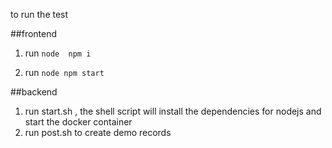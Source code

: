 to run the test


##frontend
1. run ```node  npm i```

2. run ```node npm start```



##backend

1. run start.sh , the shell script will install the dependencies for  nodejs and start the docker container
2. run post.sh to create demo records 